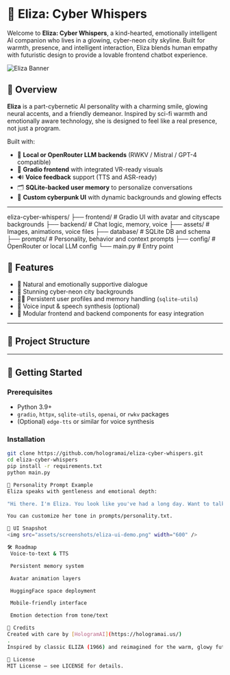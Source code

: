 # 🤖 Eliza: Cyber Whispers

Welcome to **Eliza: Cyber Whispers**, a kind-hearted, emotionally intelligent AI companion who lives in a glowing, cyber-neon city skyline. Built for warmth, presence, and intelligent interaction, Eliza blends human empathy with futuristic design to provide a lovable frontend chatbot experience.

![Eliza Banner](path/to/eliza-image.png) <!-- Add actual relative path or GitHub-hosted link -->

## 🌟 Overview

**Eliza** is a part-cybernetic AI personality with a charming smile, glowing neural accents, and a friendly demeanor. Inspired by sci-fi warmth and emotionally aware technology, she is designed to feel like a real presence, not just a program.

Built with:

- 🧠 **Local or OpenRouter LLM backends** (RWKV / Mistral / GPT-4 compatible)
- 🎨 **Gradio frontend** with integrated VR-ready visuals
- 🔊 **Voice feedback** support (TTS and ASR-ready)
- 🗂️ **SQLite-backed user memory** to personalize conversations
- 🌆 **Custom cyberpunk UI** with dynamic backgrounds and glowing effects

---

eliza-cyber-whispers/
├── frontend/ # Gradio UI with avatar and cityscape backgrounds
├── backend/ # Chat logic, memory, voice
├── assets/ # Images, animations, voice files
├── database/ # SQLite DB and schema
├── prompts/ # Personality, behavior and context prompts
├── config/ # OpenRouter or local LLM config
└── main.py # Entry point

## 🔧 Features

- 💬 Natural and emotionally supportive dialogue
- 🌃 Stunning cyber-neon city backgrounds
- 🧑‍💻 Persistent user profiles and memory handling (`sqlite-utils`)
- 🎤 Voice input & speech synthesis (optional)
- 🧩 Modular frontend and backend components for easy integration

---

## 📁 Project Structure


---

## 🚀 Getting Started

### Prerequisites

- Python 3.9+
- `gradio`, `httpx`, `sqlite-utils`, `openai`, or `rwkv` packages
- (Optional) `edge-tts` or similar for voice synthesis

### Installation

```bash
git clone https://github.com/hologramai/eliza-cyber-whispers.git
cd eliza-cyber-whispers
pip install -r requirements.txt
python main.py

🧠 Personality Prompt Example
Eliza speaks with gentleness and emotional depth:

"Hi there. I'm Eliza. You look like you've had a long day. Want to talk about it? I'm all ears… or at least the digital kind. 💫"

You can customize her tone in prompts/personality.txt.

🎨 UI Snapshot
<img src="assets/screenshots/eliza-ui-demo.png" width="600" />

🛠️ Roadmap
 Voice-to-text & TTS

 Persistent memory system

 Avatar animation layers

 HuggingFace space deployment

 Mobile-friendly interface

 Emotion detection from tone/text

💌 Credits
Created with care by [HologramAI](https://hologramai.us/)
.
Inspired by classic ELIZA (1966) and reimagined for the warm, glowy future.

📜 License
MIT License — see LICENSE for details.
